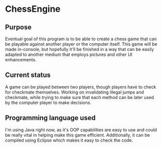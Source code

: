 # ChessEngine

## Purpose
  Eventual goal of this program is to be able to create a chess game that can be playable against another player or the computer itself.
  This game will be made in-console, but hopefully it'll be finished in a way that can be easily adapted to another medium that employs pictures and other UI enhancements.
  
## Current status
  A game can be played between two players, though players have to check for checkmate themselves. Working on invalidating illegal jumps and checkmate, while trying to make sure that each method can be later used by the computer player to make decisions.
  
## Programming language used
  I'm using Java right now, as it's OOP capabilities are easy to use and could be really vital in helping make this game efficient.
  Additionally, it can be compiled using Eclipse which makes it easy to check the code.
